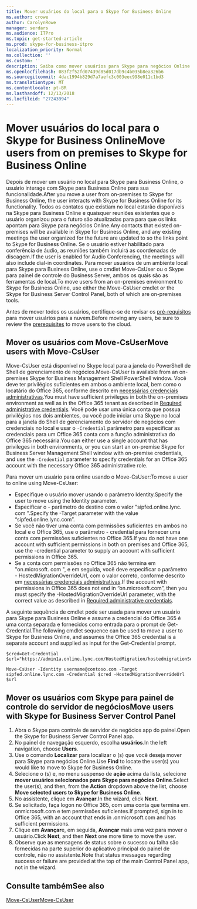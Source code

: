 ```yaml
---
title: Mover usuários do local para o Skype for Business Online
ms.author: crowe
author: CarolynRowe
manager: serdars
ms.audience: ITPro
ms.topic: get-started-article
ms.prod: skype-for-business-itpro
localization_priority: Normal
ms.collection: ''
ms.custom: ''
description: Saiba como mover usuários para Skype para negócios Online.
ms.openlocfilehash: 083f2f52fd07439d85d017db9c4b035b8ea326b6
ms.sourcegitcommit: 4dac1994b829d7a7aefc3c003eec998e011c1bd3
ms.translationtype: MT
ms.contentlocale: pt-BR
ms.lasthandoff: 12/13/2018
ms.locfileid: "27243994"
---
```

# <a name="move-users-from-on-premises-to-skype-for-business-online"></a><span data-ttu-id="8d3d5-103">Mover usuários do local para o Skype for Business Online</span><span class="sxs-lookup"><span data-stu-id="8d3d5-103">Move users from on premises to Skype for Business Online</span></span>

<span data-ttu-id="8d3d5-104">Depois de mover um usuário no local para Skype para Business Online, o usuário interage com Skype para Business Online para sua funcionalidade.</span><span class="sxs-lookup"><span data-stu-id="8d3d5-104">After you move a user from on-premises to Skype for Business Online, the user interacts with Skype for Business Online for its functionality.</span></span> <span data-ttu-id="8d3d5-105">Todos os contatos que existiam no local estarão disponíveis na Skype para Business Online e quaisquer reuniões existentes que o usuário organizou para o futuro são atualizadas para para que os links apontam para Skype para negócios Online.</span><span class="sxs-lookup"><span data-stu-id="8d3d5-105">Any contacts that existed on-premises will be available in Skype for Business Online, and any existing meetings the user organized for the future are updated to so the links point to Skype for Business Online.</span></span> <span data-ttu-id="8d3d5-106">Se o usuário estiver habilitado para conferência de áudio, as reuniões também incluirá as coordenadas de discagem.</span><span class="sxs-lookup"><span data-stu-id="8d3d5-106">If the user is enabled for Audio Conferencing, the meetings will also include dial-in coordinates.</span></span>  <span data-ttu-id="8d3d5-107">Para mover usuários de um ambiente local para Skype para Business Online, use o cmdlet Move-CsUser ou o Skype para painel de controle do Business Server, ambos os quais são as ferramentas de local.</span><span class="sxs-lookup"><span data-stu-id="8d3d5-107">To move users from an on-premises environment to Skype for Business Online, use either the Move-CsUser cmdlet or the Skype for Business Server Control Panel, both of which are on-premises tools.</span></span> 

<span data-ttu-id="8d3d5-108">Antes de mover todos os usuários, certifique-se de revisar os [pré-requisitos](move-users-between-on-premises-and-cloud.md#prerequisites) para mover usuários para a nuvem.</span><span class="sxs-lookup"><span data-stu-id="8d3d5-108">Before moving any users, be sure to review the [prerequisites](move-users-between-on-premises-and-cloud.md#prerequisites) to move users to the cloud.</span></span>
 
## <a name="move-users-with-move-csuser"></a><span data-ttu-id="8d3d5-109">Mover os usuários com Move-CsUser</span><span class="sxs-lookup"><span data-stu-id="8d3d5-109">Move users with Move-CsUser</span></span> 

<span data-ttu-id="8d3d5-110">Move-CsUser está disponível no Skype local para a janela do PowerShell de Shell de gerenciamento de negócios.</span><span class="sxs-lookup"><span data-stu-id="8d3d5-110">Move-CsUser is available from an on-premises Skype for Business Management Shell PowerShell window.</span></span> <span data-ttu-id="8d3d5-111">Você deve ter privilégios suficientes em ambos o ambiente local, bem como o locatário do Office 365, conforme descrito em [necessárias credenciais administrativas](move-users-between-on-premises-and-cloud.md#required-administrative-credentials).</span><span class="sxs-lookup"><span data-stu-id="8d3d5-111">You must have sufficient privileges in both the on-premises environment as well as in the Office 365 tenant as described in [Required administrative credentials](move-users-between-on-premises-and-cloud.md#required-administrative-credentials).</span></span> <span data-ttu-id="8d3d5-112">Você pode usar uma única conta que possua privilégios nos dois ambientes, ou você pode iniciar uma Skype no local para a janela do Shell de gerenciamento do servidor de negócios com credenciais no local e usar o `-Credential` parâmetro para especificar as credenciais para um Office 365 conta com a função administrativa do Office 365 necessária.</span><span class="sxs-lookup"><span data-stu-id="8d3d5-112">You can either use a single account that has privileges in both environments, or you can start an on-premise Skype for Business Server Management Shell window with on-premise credentials, and use the `-Credential` parameter to specify credentials for an Office 365 account with the necessary Office 365 administrative role.</span></span>

<span data-ttu-id="8d3d5-113">Para mover um usuário para online usando o Move-CsUser:</span><span class="sxs-lookup"><span data-stu-id="8d3d5-113">To move a user to online using Move-CsUser:</span></span>

- <span data-ttu-id="8d3d5-114">Especifique o usuário mover usando o parâmetro Identity.</span><span class="sxs-lookup"><span data-stu-id="8d3d5-114">Specify the user to move using the Identity parameter.</span></span>
- <span data-ttu-id="8d3d5-115">Especificar o - parâmetro de destino com o valor "sipfed.online.lync. <span>com ".</span><span class="sxs-lookup"><span data-stu-id="8d3d5-115">Specify the -Target parameter with the value “sipfed.online.lync.<span>com”.</span></span>
- <span data-ttu-id="8d3d5-116">Se você não tiver uma conta com permissões suficientes em ambos no local e o Office 365, use o parâmetro - credential para fornecer uma conta com permissões suficientes no Office 365.</span><span class="sxs-lookup"><span data-stu-id="8d3d5-116">If you do not have one account with sufficient permissions in both on premises and Office 365, use the -credential parameter to supply an account with sufficient permissions in Office 365.</span></span>
- <span data-ttu-id="8d3d5-117">Se a conta com permissões no Office 365 não termina em "on.microsoft. <span>com ", e em seguida, você deve especificar o parâmetro - HostedMigrationOverrideUrl, com o valor correto, conforme descrito em [necessárias credenciais administrativas](move-users-between-on-premises-and-cloud.md#required-administrative-credentials).</span><span class="sxs-lookup"><span data-stu-id="8d3d5-117">If the account with permissions in Office 365 does not end in “on.microsoft.<span>com”, then you must specify the -HostedMigrationOverrideUrl parameter, with  the correct value as described in [Required administrative credentials](move-users-between-on-premises-and-cloud.md#required-administrative-credentials).</span></span>

<span data-ttu-id="8d3d5-118">A seguinte sequência de cmdlet pode ser usada para mover um usuário para Skype para Business Online e assume a credencial do Office 365 é uma conta separada e fornecidos como entrada para o prompt de Get-Credential.</span><span class="sxs-lookup"><span data-stu-id="8d3d5-118">The following cmdlet sequence can be used to move a user to Skype for Business Online, and assumes the Office 365 credential is a separate account and supplied as input for the Get-Credential prompt.</span></span>

```
$cred=Get-Credential
$url="https://admin1a.online.lync.com/HostedMigration/hostedmigrationService.svc"
 
Move-CsUser -Identity username@contoso.com -Target sipfed.online.lync.com -Credential $cred -HostedMigrationOverrideUrl $url
```
## <a name="move-users-with-skype-for-business-server-control-panel"></a><span data-ttu-id="8d3d5-119">Mover os usuários com Skype para painel de controle do servidor de negócios</span><span class="sxs-lookup"><span data-stu-id="8d3d5-119">Move users with Skype for Business Server Control Panel</span></span> 

1. <span data-ttu-id="8d3d5-120">Abra o Skype para controle de servidor de negócios app do painel.</span><span class="sxs-lookup"><span data-stu-id="8d3d5-120">Open the Skype for Business Server Control Panel app.</span></span>
2. <span data-ttu-id="8d3d5-121">No painel de navegação esquerdo, escolha **usuários**.</span><span class="sxs-lookup"><span data-stu-id="8d3d5-121">In the left navigation, choose **Users**.</span></span>
3. <span data-ttu-id="8d3d5-122">Use o comando **Localizar** para localizar o (s) que você deseja mover para Skype para negócios Online.</span><span class="sxs-lookup"><span data-stu-id="8d3d5-122">Use **Find** to locate the user(s) you would like to move to Skype for Business Online.</span></span>
4. <span data-ttu-id="8d3d5-123">Selecione o (s) e, no menu suspenso de **ação** acima da lista, selecione **mover usuários selecionados para Skype para negócios Online**.</span><span class="sxs-lookup"><span data-stu-id="8d3d5-123">Select the user(s), and then, from the **Action** dropdown above the list, choose **Move selected users to Skype for Business Online**.</span></span>
5. <span data-ttu-id="8d3d5-124">No assistente, clique em **Avançar**.</span><span class="sxs-lookup"><span data-stu-id="8d3d5-124">In the wizard, click **Next**.</span></span>
6. <span data-ttu-id="8d3d5-125">Se solicitado, faça logon no Office 365, com uma conta que termina em. onmicrosoft.com e tem permissões suficientes.</span><span class="sxs-lookup"><span data-stu-id="8d3d5-125">If prompted, sign in to Office 365, with an account that ends in .onmicrosoft.com and has sufficient permissions.</span></span>
7. <span data-ttu-id="8d3d5-126">Clique em **Avançar**e, em seguida, **Avançar** mais uma vez para mover o usuário.</span><span class="sxs-lookup"><span data-stu-id="8d3d5-126">Click **Next**, and then **Next** one more time to move the user.</span></span>
8. <span data-ttu-id="8d3d5-127">Observe que as mensagens de status sobre o sucesso ou falha são fornecidas na parte superior do aplicativo principal do painel de controle, não no assistente.</span><span class="sxs-lookup"><span data-stu-id="8d3d5-127">Note that status messages regarding success or failure are provided at the top of the main Control Panel app, not in the wizard.</span></span>

## <a name="see-also"></a><span data-ttu-id="8d3d5-128">Consulte também</span><span class="sxs-lookup"><span data-stu-id="8d3d5-128">See also</span></span>

[<span data-ttu-id="8d3d5-129">Move-CsUser</span><span class="sxs-lookup"><span data-stu-id="8d3d5-129">Move-CsUser</span></span>](https://docs.microsoft.com/en-us/powershell/module/skype/move-csuser)